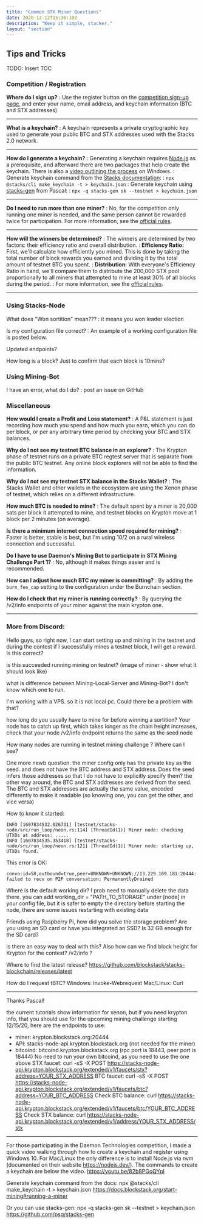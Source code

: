 ```yaml
---
title: "Common STX Miner Questions"
date: 2020-12-12T15:36:10Z
description: "Keep it simple, stacker."
layout: "section"
---
```


## Tips and Tricks

TODO: Insert TOC

### Competition / Registration

**Where do I sign up?**
: Use the register button on the [competition sign-up page](https://daemontechnologies.co/minestx-challenge), and enter your name, email address, and keychain information (BTC and STX addresses).

-----

**What is a keychain?**
: A keychain represents a private cryptographic key used to generate your public BTC and STX addresses used with the Stacks 2.0 network.

-----

**How do I generate a keychain?**
: Generating a keychain requires [Node.js](https://nodejs.dev) as a prerequisite, and afterward there are two packages that help create the keychain. There is also a [video outlining the process](https://youtu.be/82b8PGoQYpI) on Windows.
: Generate keychain command from the [Stacks documentation](https://docs.blockstack.org/start-mining#running-a-miner):
: `npx @stacks/cli make_keychain -t > keychain.json`
: Generate keychain using [stacks-gen](https://github.com/psq/stacks-gen) from Pascal: 
: `npx -q stacks-gen sk --testnet > keychain.json`

-----

**Do I need to run more than one miner?**
: No, for the competition only running one miner is needed, and the same person cannot be rewarded twice for participation. For more information, see the [official rules](https://daemontechnologies.co/stx-mining-rules).

-----

**How will the winners be determined?**
: The winners are determined by two factors: their efficiency ratio and overall distribution.
: **Efficiency Ratio:** First, we'll calculate how efficiently you mined. This is done by taking the total number of block rewards you earned and dividing it by the total amount of testnet BTC you spent.
: **Distribution:** With everyone's Efficiency Ratio in hand, we'll compare them to distribute the 200,000 STX pool proportionally to all miners that attempted to mine at least 30% of all blocks during the period.
: For more information, see the [official rules](https://daemontechnologies.co/stx-mining-rules).

-----

### Using Stacks-Node

What does "Won sortition" mean???
: it means you won leader election

Is my configuration file correct?
: An example of a working configuration file is posted below.

Updated endpoints?

How long is a block? Just to confirm that each block is 10mins?

### Using Mining-Bot

I have an error, what do I do?
: post an issue on GitHub

### Miscellaneous

**How would I create a Profit and Loss statement?**
: A P&L statement is just recording how much you spend and how much you earn, which you can do per block, or per any arbitrary time period by checking your BTC and STX balances. 

**Why do I not see my testnet BTC balance in an explorer?**
: The Krypton phase of testnet runs on a private BTC regtest server that is separate from the public BTC testnet. Any online block explorers will not be able to find the information.

**Why do I not see my testnet STX balance in the Stacks Wallet?**
: The Stacks Wallet and other wallets in the ecosystem are using the Xenon phase of testnet, which relies on a different infrastructure.

**How much BTC is needed to mine?**
: The default spent by a miner is 20,000 sats per block it attempted to mine, and testnet blocks on Krypton move at 1 block per 2 minutes (on average).

**Is there a minimum internet connection speed required for mining?**
: Faster is better, stable is best, but I'm using 10/2 on a rural wireless connection and successful.

**Do I have to use Daemon's Mining Bot to participate in STX Mining Challenge Part 1?**
: No, although it makes things easier and is recommended.

**How can I adjust how much BTC my miner is committing?**
: By adding the `burn_fee_cap` setting to the configuration under the Burnchain section.

**How do I check that my miner is running correctly?**
: By querying the /v2/info endpoints of your miner against the main krypton one.

-----

### More from Discord:

Hello guys, so right now, I can start setting up and mining in the testnet and during the contest if I successfully mines a testnet block, I will get a reward. Is this correct?

is this succeeded running mining on testnet? (image of miner - show what it should look like)

what is difference between Mining-Local-Server and Mining-Bot? I don't know which one to run.

I'm working with a VPS. so it is not local pc. Could there be a problem with that?

how long do you usually have to mine for before winning a sortition? 
Your node has to catch up first, which takes longer as the chain height increases, check that your node /v2/info endpoint returns the same as the seed node

How many nodes are running in testnet mining challenge ? Where can I see?

One more newb question: the miner config only has the private key as the seed. and does not have the BTC address and STX address. Does the seed infers those addresses so that I do not have to explicitly specify them?
the other way around, the BTC and STX addresses are derived from the seed.  The BTC and STX addresses are actually the same value, encoded differently to make it readable (so knowing one, you can get the other, and vice versa)

How to know it started:
```
INFO [1607834532.026731] [testnet/stacks-node/src/run_loop/neon.rs:114] [ThreadId(1)] Miner node: checking UTXOs at address: .....
INFO [1607834535.353418] [testnet/stacks-node/src/run_loop/neon.rs:121] [ThreadId(1)] Miner node: starting up, UTXOs found.
```

This error is OK:
```
convo:id=58,outbound=true,peer=UNKNOWN+UNKNOWN://13.229.109.181:20444: failed to recv on P2P conversation: PermanentlyDrained
```

Where is the default working dir? I prob need to manually delete the data there.
you can add working_dir = "PATH_TO_STORAGE" under [node] in your config file, but it is safer to empty the directory before starting the node, there are some issues restarting with existing data

Friends using Raspberry Pi, how did you solve the storage problem? Are you using an SD card or have you integrated an SSD? Is 32 GB enough for the SD card?

is there an easy way to deal with this? Also how can we find block height for Krypton for the contest?
/v2/info ?

Where to find the latest release?
https://github.com/blockstack/stacks-blockchain/releases/latest

How do I request tBTC?
Windows: Invoke-Webrequest
Mac/Linux: Curl

----

Thanks Pascal!

the current tutorials show information for xenon, but if you need krypton info, that you should use for the upcoming mining challenge starting 12/15/20, here are the endpoints to use:
- miner: krypton.blockstack.org:20444
- API: stacks-node-api.krypton.blockstack.org (not needed for the miner)
- bitcoind: bitcoind.krypton.blockstack.org (rpc port is 18443, peer port is 18444)
No need to run your own bitcoind, as you need to use the one above
STX faucet: curl -sS -X POST https://stacks-node-api.krypton.blockstack.org/extended/v1/faucets/stx?address=YOUR_STX_ADDRESS
BTC faucet: curl -sS -X POST https://stacks-node-api.krypton.blockstack.org/extended/v1/faucets/btc?address=YOUR_BTC_ADDRESS
Check BTC balance: curl https://stacks-node-api.krypton.blockstack.org/extended/v1/faucets/btc/YOUR_BTC_ADDRESS
Check STX balance: curl https://stacks-node-api.krypton.blockstack.org/extended/v1/address/YOUR_STX_ADDRESS/stx

-----

For those participating in the Daemon Technologies competition, I made a quick video walking through how to create a keychain and register using Windows 10. For Mac/Linux the only difference is to install Node.js via nvm (documented on their website https://nodejs.dev/). The commands to create a keychain are below the video.
https://youtu.be/82b8PGoQYpI

Generate keychain command from the docs:
npx @stacks/cli make_keychain -t > keychain.json
https://docs.blockstack.org/start-mining#running-a-miner

Or you can use stacks-gen:
npx -q stacks-gen sk --testnet > keychain.json
https://github.com/psq/stacks-gen